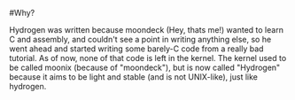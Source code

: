 #Why?

Hydrogen was written because moondeck (Hey, thats me!) wanted to learn C and assembly, and couldn't see a point in writing anything else, so he went ahead and started writing some barely-C code from a really bad tutorial. As of now, none of that code is left in the kernel. The kernel used to be called moonix (because of "moondeck"), but is now called "Hydrogen" because it aims to be light and stable (and is not UNIX-like), just like hydrogen.